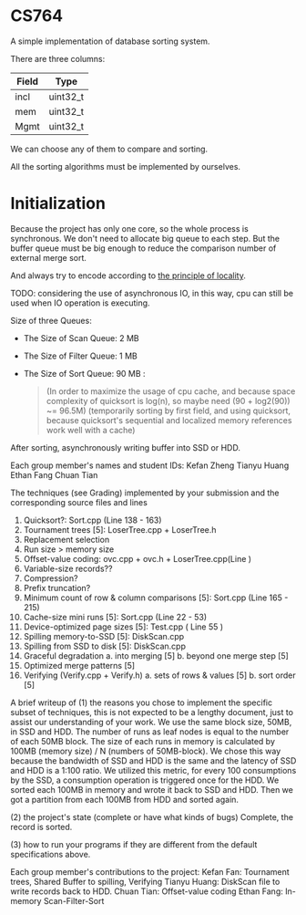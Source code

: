 # CS764
A simple implementation of database sorting system.

There are three columns:

| Field | Type     |
| ----- | -------- |
| incl  | uint32_t |
| mem   | uint32_t |
| Mgmt  | uint32_t |

We can choose any of them to compare and sorting.

All the sorting algorithms must be implemented by ourselves.


# Initialization

Because the project has only one core, so the whole process is synchronous.
We don't need to allocate big queue to each step. But the buffer queue must be big enough to reduce the comparison number of external merge sort.

And always try to encode according to [the principle of locality](https://en.wikipedia.org/wiki/Locality_of_reference).

TODO: considering the use of asynchronous IO, in this way, cpu can still be used when IO operation is executing.

Size of three Queues:

- The Size of Scan Queue: 2 MB

- The Size of Filter Queue: 1 MB

- The Size of Sort Queue: 90 MB :

  > (In order to maximize the usage of cpu cache, and because space complexity of quicksort is log(n), so maybe need (90 + log2(90)) ~= 96.5M)
  > (temporarily sorting by first field, and using quicksort, because quicksort's sequential and localized memory references work well with a cache)

After sorting, asynchronously writing buffer into SSD or HDD.

Each group member's names and student IDs:
Kefan Zheng 
Tianyu Huang
Ethan Fang
Chuan Tian

The techniques (see Grading) implemented by your submission and the corresponding source files and lines
1. Quicksort?: Sort.cpp (Line 138 - 163)
2. Tournament trees [5]: LoserTree.cpp + LoserTree.h
3. Replacement selection
4. Run size > memory size
5. Offset-value coding: ovc.cpp + ovc.h + LoserTree.cpp(Line )
6. Variable-size records??
7. Compression?
8. Prefix truncation?
9. Minimum count of row & column comparisons [5]: Sort.cpp (Line 165 - 215)
10. Cache-size mini runs [5]: Sort.cpp (Line 22 - 53)
11. Device-optimized page sizes [5]: Test.cpp ( Line 55 )
12. Spilling memory-to-SSD [5]: DiskScan.cpp
13. Spilling from SSD to disk [5]: DiskScan.cpp
14. Graceful degradation
  a. into merging [5]
  b. beyond one merge step [5]
15. Optimized merge patterns [5]
16. Verifying (Verify.cpp + Verify.h)
  a. sets of rows & values [5]
  b. sort order [5]

A brief writeup of 
(1) the reasons you chose to implement the specific subset of techniques, this is not expected to be a lengthy document, just to assist our understanding of your work.
We use the same block size, 50MB, in SSD and HDD. The number of runs as leaf nodes is equal to the number of each 50MB block. The size of each runs in memory is calculated by 100MB (memory size) / N (numbers of 50MB-block). We chose this way because the bandwidth of SSD and HDD is the same and the latency of SSD and HDD is a 1:100 ratio. We utilized this metric, for every 100 consumptions by the SSD, a consumption operation is triggered once for the HDD. We sorted each 100MB in memory and wrote it back to SSD and HDD. Then we got a partition from each 100MB from HDD and sorted again.

(2) the project's state (complete or have what kinds of bugs) 
Complete, the record is sorted. 

(3) how to run your programs if they are different from the default specifications above. 

Each group member's contributions to the project:
Kefan Fan: Tournament trees, Shared Buffer to spilling, Verifying
Tianyu Huang: DiskScan file to write records back to HDD.
Chuan Tian: Offset-value coding
Ethan Fang: In-memory Scan-Filter-Sort
